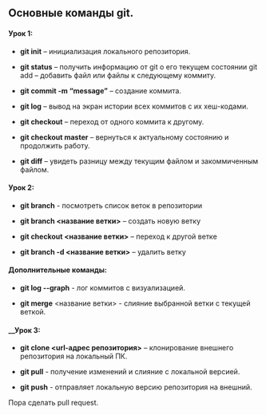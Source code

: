 ## Основные команды git.

#### __Урок 1:__

* __git init__ – инициализация локального репозитория.

* __git status__ – получить информацию от git о его текущем состоянии
git add – добавить файл или файлы к следующему коммиту.

* __git commit -m “message”__ – создание коммита.

* __git log__ – вывод на экран истории всех коммитов с их хеш-кодами.

* __git checkout__ – переход от одного коммита к другому.

* __git checkout master__ – вернуться к актуальному состоянию и продолжить работу.

* __git diff__ – увидеть разницу между текущим файлом и закоммиченным файлом.

#### __Урок 2:__
* __git branch__ - посмотреть список веток в репозитории

* __git branch <название ветки>__ – создать новую ветку

* __git checkout <название ветки>__ – переход к другой ветке

* __git branch -d <название ветки>__ – удалить ветку

#### Дополнительные команды:
* __git log --graph__ - лог коммитов с визуализацией.

* __git merge__ <название ветки> - слияние выбранной ветки с текущей веткой.

#### __Урок 3:
* __git clone <url-адрес репозитория>__ – клонирование внешнего репозитория на
локальный ПК.

* __git pull__ - получение изменений и слияние с локальной версией.

* __git push__ - отправляет локальную версию репозитория на внешний.

Пора сделать pull request.
